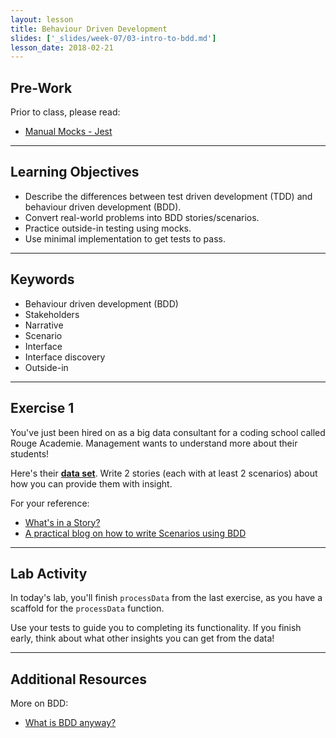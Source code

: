 ```yaml
---
layout: lesson
title: Behaviour Driven Development
slides: ['_slides/week-07/03-intro-to-bdd.md']
lesson_date: 2018-02-21
---
```


## Pre-Work

Prior to class, please read:

* [Manual Mocks - Jest](https://facebook.github.io/jest/docs/manual-mocks.html)

---

## Learning Objectives

* Describe the differences between test driven development (TDD) and behaviour driven development (BDD).
* Convert real-world problems into BDD stories/scenarios.
* Practice outside-in testing using mocks.
* Use minimal implementation to get tests to pass.

---

## Keywords

* Behaviour driven development (BDD)
* Stakeholders
* Narrative
* Scenario
* Interface
* Interface discovery
* Outside-in

---

## Exercise 1

You've just been hired on as a big data consultant for a coding school called Rouge Academie. Management wants to understand more about their students!

Here's their **[data set](/public/exercises/bdd-dummy-data.json)**. Write 2 stories (each with at least 2 scenarios) about how you can provide them with insight.

For your reference:

* [What's in a Story?](https://dannorth.net/whats-in-a-story/)
* [A practical blog on how to write Scenarios using BDD](https://elabor8.com.au/a-practical-blog-on-how-to-write-scenarios-using-bdd/)

---

## Lab Activity

In today's lab, you'll finish `processData` from the last exercise, as you have a scaffold for the `processData` function.

Use your tests to guide you to completing its functionality. If you finish early, think about what other insights you can get from the data!

---

## Additional Resources

More on BDD:

* [What is BDD anyway?](https://dev.to/theodesp/what-is-bddanyway)
